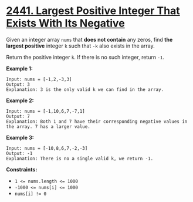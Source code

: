 # [2441. Largest Positive Integer That Exists With Its Negative](https://leetcode.com/problems/largest-positive-integer-that-exists-with-its-negative/description/?envType=daily-question&envId=2024-05-02)

Given an integer array `nums` that **does not contain**  any zeros, find **the largest positive**  integer `k` such that `-k` also exists in the array.

Return the positive integer `k`. If there is no such integer, return `-1`.

**Example 1:** 

```
Input: nums = [-1,2,-3,3]
Output: 3
Explanation: 3 is the only valid k we can find in the array.
```

**Example 2:** 

```
Input: nums = [-1,10,6,7,-7,1]
Output: 7
Explanation: Both 1 and 7 have their corresponding negative values in the array. 7 has a larger value.
```

**Example 3:** 

```
Input: nums = [-10,8,6,7,-2,-3]
Output: -1
Explanation: There is no a single valid k, we return -1.
```

**Constraints:** 

- `1 <= nums.length <= 1000`
- `-1000 <= nums[i] <= 1000`
- `nums[i] != 0`
